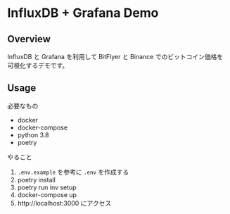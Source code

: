 # InfluxDB + Grafana Demo

## Overview

InfluxDB と Grafana を利用して BitFlyer と Binance でのビットコイン価格を可視化するデモです。

## Usage

必要なもの

- docker
- docker-compose
- python 3.8
- poetry

やること

1. `.env.example` を参考に `.env` を作成する
2. poetry install
3. poetry run inv setup
4. docker-compose up
5. http://localhost:3000 にアクセス
